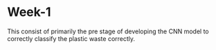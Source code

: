 # Week-1
This consist of primarily the pre stage of developing  the CNN model to correctly classify the plastic waste correctly. 
